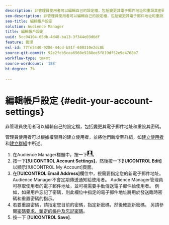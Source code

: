 ```yaml
---
description: 非管理員使用者可以編輯自己的設定檔，包括變更其電子郵件地址和重設其密碼。
seo-description: 非管理員使用者可以編輯自己的設定檔，包括變更其電子郵件地址和重設其密碼。
seo-title: 編輯帳戶設定
solution: Audience Manager
title: 編輯帳戶設定
uuid: 5cc04104-65db-4d48-ba13-3f344e03d6df
feature: 管理
exl-id: 77fe5440-9286-44cd-b51f-600310e2dc8b
source-git-commit: 92e2fcb5cea6560e9288ee5f819df52e9e4768b7
workflow-type: tm+mt
source-wordcount: '188'
ht-degree: 7%

---
```


# 編輯帳戶設定 {#edit-your-account-settings}

非管理員使用者可以編輯自己的設定檔，包括變更其電子郵件地址和重設其密碼。

<!-- t_edit_account_settings.xml -->

管理員使用者可以根據權限目的建立使用者，並將他們新增至群組，如[建立使用者](../../features/administration/administration-overview.md#create-users)和[建立群組](../../features/administration/administration-overview.md#create-group)中所述。

1. 在Audience Manager標題中，按一下![](assets/icon_profile.png)。
1. 按一下&#x200B;**[!UICONTROL Account Settings]**，然後按一下&#x200B;**[!UICONTROL Edit]**&#x200B;以顯示[!UICONTROL My Account]頁面。
1. 在&#x200B;**[!UICONTROL Email Address]**&#x200B;欄位中，視需要指定您的新電子郵件地址。 Audience Manager不會定期傳送通知給使用者。 Audience Manager管理員可存取使用者的電子郵件地址，並可視需要手動傳送電子郵件給使用者。 例如，如果用戶忘記了密碼，則此欄位中指定的電子郵件地址將用於發送臨時密碼和重置密碼的指示。
1. 若要重設密碼，請指定您目前的密碼，指定新密碼，然後確認新密碼。
另請參閱[密碼要求、鎖定的帳戶及忘記密碼](../../reference/password-requirements.md)。
1. 按一下 **[!UICONTROL Save]**.
